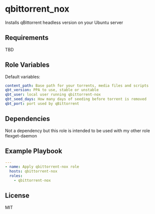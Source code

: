 qbittorrent_nox
=========

Installs qBittorrent headless version on your Ubuntu server

Requirements
------------

TBD

Role Variables
--------------

Default variables:
```yaml
content_path: Base path for your torrents, media files and scripts
qbt_version: PPA to use, stable or unstable
qbt_user: local user running qbittorrent-nox 
qbt_seed_days: How many days of seeding before torrent is removed
qbt_port: port used by qBittorrent
```

Dependencies
------------

Not a dependency but this role is intended to be used with my other role flexget-daemon

Example Playbook
----------------

```yaml
---
- name: Apply qbittorrent-nox role
  hosts: qbittorrent-nox
  roles:
    - qbittorrent-nox
```

License
-------

MIT
